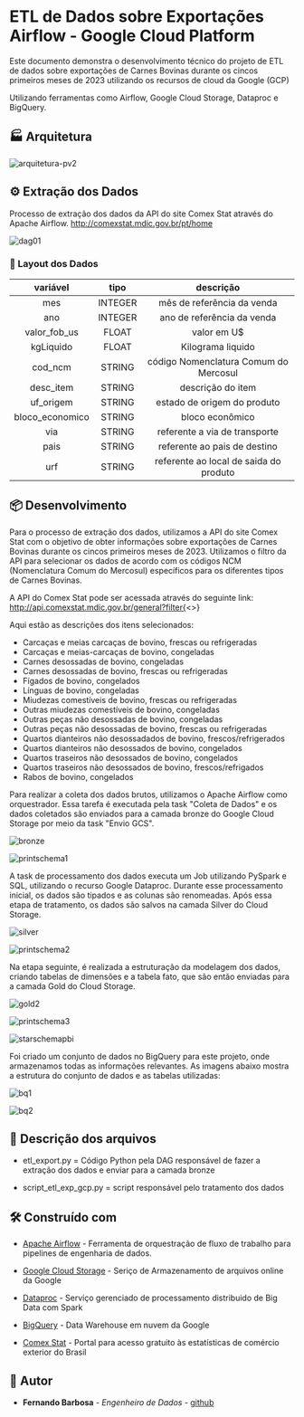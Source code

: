 # ETL de Dados sobre Exportações Airflow - Google Cloud Platform

Este documento demonstra o desenvolvimento técnico do projeto de ETL de dados sobre exportações de Carnes Bovinas durante os cincos primeiros meses de 2023 utilizando os recursos de cloud da Google (GCP)

Utilizando ferramentas como Airflow, Google Cloud Storage, Dataproc e BigQuery.

## 🏭 Arquitetura

![arquitetura-pv2](https://github.com/FernandoBarbosaB/ETL_Airflow_GCP/assets/116772002/a9f6ef8d-09ef-480a-926f-937d6233014c)



## ⚙️ Extração dos Dados

Processo de extração dos dados da API do site Comex Stat através do Apache Airflow.
http://comexstat.mdic.gov.br/pt/home


 

![dag01](https://github.com/FernandoBarbosaB/ETL_Airflow_GCP/assets/116772002/1b8d431c-8a43-4e9a-87c4-acaec8c98191)



### 🔩 Layout dos Dados




|   **variável**     | **tipo**  |               **descrição**                |
|:------------------:|:---------:|:------------------------------------------:|
|       mes          |   INTEGER | mês de referência da venda                 |
|       ano          |   INTEGER |  ano de referência da venda                |
|   valor_fob_us     |   FLOAT   |     valor em U$                            |
|    kgLiquido       |   FLOAT   |      Kilograma liquido                     |
|     cod_ncm        |   STRING  |   código Nomenclatura Comum do Mercosul    |
|     desc_item      |   STRING  |           descrição do item                |
|      uf_origem     |   STRING  |       estado de origem do produto          |
|    bloco_economico |   STRING  |         bloco econômico                    |
|     via            |   STRING  |    referente a via de transporte           |
|     pais           |   STRING  |    referente ao pais de destino            |
|     urf            |   STRING  |     referente ao local de saida do produto |
 
 




## 📦 Desenvolvimento



Para o processo de extração dos dados, utilizamos a API do site Comex Stat com o objetivo de obter informações sobre exportações de Carnes Bovinas durante os cincos primeiros meses de 2023. Utilizamos o filtro da API para selecionar os dados de acordo com os códigos NCM (Nomenclatura Comum do Mercosul) específicos para os diferentes tipos de Carnes Bovinas.

A API do Comex Stat pode ser acessada através do seguinte link: http://api.comexstat.mdic.gov.br/general?filter{<>}

Aqui estão as descrições dos itens selecionados:

- Carcaças e meias carcaças de bovino, frescas ou refrigeradas
- Carcaças e meias-carcaças de bovino, congeladas
- Carnes desossadas de bovino, congeladas
- Carnes desossadas de bovino, frescas ou refrigeradas
- Fígados de bovino, congelados
- Línguas de bovino, congeladas
- Miudezas comestíveis de bovino, frescas ou refrigeradas
- Outras miudezas comestíveis de bovino, congeladas
- Outras peças não desossadas de bovino, congeladas
- Outras peças não desossadas de bovino, frescas ou refrigeradas
- Quartos dianteiros não desossadados de bovino, frescos/refrigerados
- Quartos dianteiros não desossados de bovino, congelados
- Quartos traseiros não desossados de bovino, congelados
- Quartos traseiros não desossados de bovino, frescos/refrigados
- Rabos de bovino, congelados


Para realizar a coleta dos dados brutos, utilizamos o Apache Airflow como orquestrador. Essa tarefa é executada pela task "Coleta de Dados" e os dados coletados são enviados para a camada bronze do Google Cloud Storage por meio da task "Envio GCS".

![bronze](https://github.com/FernandoBarbosaB/ETL_Airflow_GCP/assets/116772002/3d598728-8680-47fd-a12c-7efeae5ffc4c)


![printschema1](https://github.com/FernandoBarbosaB/ETL_Airflow_GCP/assets/116772002/43c32f2f-2788-43fa-93d3-698103bf8c63)



A task de processamento dos dados executa um Job utilizando PySpark e SQL, utilizando o recurso Google Dataproc. Durante esse processamento inicial, os dados são tipados e as colunas são renomeadas. Após essa etapa de tratamento, os dados são salvos na camada Silver do Cloud Storage.


![silver](https://github.com/FernandoBarbosaB/ETL_Airflow_GCP/assets/116772002/20cf19db-c0cd-4f0c-bb39-48681a181ac6)


![printschema2](https://github.com/FernandoBarbosaB/ETL_Airflow_GCP/assets/116772002/46fbcb4f-3942-474c-9347-d7708e6e1c39)

Na etapa seguinte, é realizada a estruturação da modelagem dos dados, criando tabelas de dimensões e a tabela fato, que são então enviadas para a camada Gold do Cloud Storage.

![gold2](https://github.com/FernandoBarbosaB/ETL_Airflow_GCP/assets/116772002/6f76e0ca-75e5-4c6f-bd21-ac1c0d4157cf)


![printschema3](https://github.com/FernandoBarbosaB/ETL_Airflow_GCP/assets/116772002/3a0eef7d-b075-4212-a9f1-6e19f447d4d2)

![starschemapbi](https://github.com/FernandoBarbosaB/ETL_Airflow_GCP/assets/116772002/c56b90d1-24ec-41c7-af97-b4b217ab147c)



Foi criado um conjunto de dados no BigQuery para este projeto, onde armazenamos todas as informações relevantes. As imagens abaixo mostra a estrutura do conjunto de dados e as tabelas utilizadas:

![bq1](https://github.com/FernandoBarbosaB/ETL_Airflow_GCP/assets/116772002/42ee1304-ff16-46c5-85c4-f468a5541d95)


![bq2](https://github.com/FernandoBarbosaB/ETL_Airflow_GCP/assets/116772002/44f05cc5-f02d-43b7-952a-291575ddb076)



## 🚧 Descrição dos arquivos

- etl_export.py = Código Python pela DAG responsável de fazer a extração dos dados e enviar para a camada bronze

- script_etl_exp_gcp.py = script responsável pelo tratamento dos dados

## 🛠️ Construído com


* [Apache Airflow](https://airflow.apache.org/) - Ferramenta de orquestração de fluxo de trabalho para pipelines de engenharia de dados.
* [Google Cloud Storage](https://cloud.google.com/storage?hl=pt-br) - Seriço de Armazenamento de arquivos online da Google
* [Dataproc](https://cloud.google.com/dataproc?hl=pt-br) - Serviço gerenciado de processamento distribuido de Big Data com Spark
* [BigQuery](https://cloud.google.com/bigquery?hl=pt-br) - Data Warehouse em nuvem da Google


* [Comex Stat](http://comexstat.mdic.gov.br/pt/home) - Portal para acesso gratuito às estatísticas de comércio exterior do Brasil


## 🏃 Autor


* **Fernando Barbosa** - *Engenheiro de Dados* - [github](https://github.com/FernandoBarbosaB)

